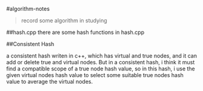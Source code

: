 #algorithm-notes
>record some algorithm in studying

##hash.cpp
there are some hash functions in hash.cpp

##Consistent Hash

a consistent hash writen in c++, which has virtual and true nodes, and it can add or delete true and virtual nodes.
But in a consistent hash, i think it must find a compatible scope of a true node hash value, so in this hash, i use
the given virtual nodes hash value to select some suitable true nodes hash value to average the virtual nodes.
